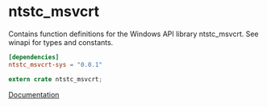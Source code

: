 # ntstc_msvcrt #
Contains function definitions for the Windows API library ntstc_msvcrt. See winapi for types and constants.

```toml
[dependencies]
ntstc_msvcrt-sys = "0.0.1"
```

```rust
extern crate ntstc_msvcrt;
```

[Documentation](https://retep998.github.io/doc/ntstc_msvcrt/)
